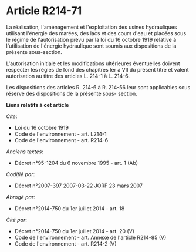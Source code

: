 # Article R214-71

La réalisation, l'aménagement et l'exploitation des usines hydrauliques utilisant l'énergie des marées, des lacs et des cours
d'eau et placées sous le régime de l'autorisation prévu par la loi du 16 octobre 1919 relative à l'utilisation de l'énergie
hydraulique sont soumis aux dispositions de la présente sous-section. 

L'autorisation initiale et les modifications ultérieures éventuelles doivent respecter les règles de fond des chapitres Ier à
VII du présent titre et valent autorisation au titre des articles L. 214-1 à L. 214-6. 

Les dispositions des articles R. 214-6 à R. 214-56 leur sont applicables sous réserve des dispositions de la présente sous-
section.

**Liens relatifs à cet article**

_Cite_:

  - Loi du 16 octobre 1919
  - Code de l'environnement - art. L214-1
  - Code de l'environnement - art. R214-6

_Anciens textes_:

  - Décret n°95-1204 du 6 novembre 1995 - art. 1 (Ab)

_Codifié par_:

  - Décret n°2007-397 2007-03-22 JORF 23 mars 2007

_Abrogé par_:

  - Décret n°2014-750 du 1er juillet 2014 - art. 18

_Cité par_:

  - Décret n°2014-750 du 1er juillet 2014 - art. 20 (V)
  - Code de l'environnement - art. Annexe de l'article R214-85 (V)
  - Code de l'environnement - art. R214-2 (V)
